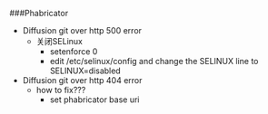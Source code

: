 ###Phabricator
* Diffusion git over http 500 error
    * 关闭SELinux
        * setenforce 0
        * edit /etc/selinux/config and change the SELINUX line to SELINUX=disabled
* Diffusion git over http 404 error
    * how to fix???
        * set phabricator base uri
